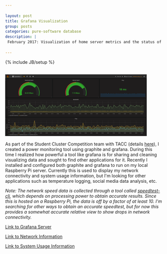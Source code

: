 ```yaml
---

layout: post
title: Grafana Visualization
group: posts
categories: pure-software database
description: |
 February 2017: Visualization of home server metrics and the status of local sensors

---
```

{% include JB/setup %}

<br>
<img class="img-responsive center-block" style="max-width: 90%;"
src="/assets/img/grafana_speedtest.png">
<br>

As part of the Student Cluster Competition team with TACC (details 
[here](http://jvoss14.com/2016/11/18/Student-Cluster-Competition)), I
created a power monitoring tool using graphite and grafana. During this time I
realized how powerful a tool like grafana is for sharing and cleaning
visualizing data and sought to find other applications for it. Recently I
installed and configured both graphite and grafana to run on my local Raspberry
Pi server. Currently this is used to display my network connectivity
and system usage information, but I'm looking for other applications such as
temperature logging, social media data analysis, etc. 

*Note: The network speed data is collected through a tool called
[speedtest-cli](https://github.com/sivel/speedtest-cli), which depends on 
processing power to obtain accurate results. Since this is hosted on a 
Raspberry Pi, the data is off by a factor of at least 10. I'm searching for other 
ways to obtain an accurate speedtest, but for now this provides a somewhat
accurate relative view to show drops in network connectivity.*

[Link to Grafana Server](http://view.jvoss14.com/)

[Link to Network Information](http://view.jvoss14.com/dashboard/db/speedtest)

[Link to System Usage
Information](http://view.jvoss14.com/dashboard/db/system-usage)
